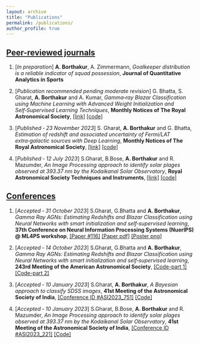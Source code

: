 ```yaml
---
layout: archive
title: "Publications"
permalink: /publications/
author_profile: true
---
```


## <ins>Peer-reviewed journals</ins>


1) [*In preparation*] **A. Borthakur**, A. Zimmermann, *Goalkeeper distribution is a reliable indicator of squad possession*, **Journal of Quantitative Analytics in Sports**


2) [*Publication recommended pending moderate revision*] G. Bhatta, S. Gharat, **A. Borthakur** and A. Kumar, *Gamma‑ray Blazar Classification using Machine Learning with Advanced Weight Initialization and Self‑Supervised Learning Techniques*, **Monthly Notices of The Royal Astronomical Society**, [[link]](https://arxiv.org/abs/2310.06095)  [[code]](https://github.com/abhimanyu911/bcu-classification)


3) [*Published ‑ 23 November 2023*] S. Gharat, **A. Borthakur** and G. Bhatta, *Estimation of redshift and associated uncertainty of Fermi/LAT extra‑galactic sources with Deep Learning*, **Monthly Notices of The Royal Astronomical Society**, [[link]](https://academic.oup.com/mnras/article/527/3/6198/7445008)  [[code]](https://github.com/abhimanyu911/redshift-regression-with-uncertainty)


4) [*Published ‑ 12 July 2023*] S.Gharat, B.Bose, **A. Borthakur** and R. Mazumder, *An Image Processing approach to identify solar plages observed at 393.37 nm by the Kodaikanal Solar Observatory*, **Royal Astronomical Society Techniques and Instruments**, [[link]](https://academic.oup.com/rasti/article/2/1/393/7223482)  [[code]](https://github.com/abhimanyu911/Plages-Identification)


## <ins>Conferences</ins>


1) [*Accepted ‑ 31 October 2023*] S.Gharat, G.Bhatta and **A. Borthakur**, *Gamma Ray AGNs: Estimating Redshifts and Blazar Classification using Neural Networks with smart initialization and self‑supervised learning*, **37th Conference on Neural Information Processing Systems (NuerIPS) @ ML4PS workshop**, [[Paper #116]](https://ml4physicalsciences.github.io/2023/)  [[Paper pdf]](https://ml4physicalsciences.github.io/2023/files/NeurIPS_ML4PS_2023_116.pdf)  [[Poster png]](https://nips.cc/media/PosterPDFs/NeurIPS%202023/76165.png)


2) [*Accepted ‑ 14 October 2023*] S.Gharat, G.Bhatta and **A. Borthakur**, *Gamma Ray AGNs: Estimating Redshifts and Blazar Classification using Neural Networks with smart initialization and self‑supervised learning*, **243rd Meeting of the American Astronomical Society**, [[Code-part 1]](https://github.com/abhimanyu911/redshift-regression-with-uncertainty)  [[Code-part 2]](https://github.com/abhimanyu911/bcu-classification)


3) [*Accepted ‑ 10 January 2023*] S.Gharat, **A. Borthakur**, *A Bayesian approach to classify SDSS images*, **41st Meeting of the Astronomical Society of India**, [[Conference ID #ASI2023_751]](https://www.astron-soc.in/asi2023/sites/default/files/bp_file_uploads/ASI_2023_Instrumentation_and_Techniques1.pdf)  [[Code]](https://github.com/abhimanyu911/bayesian_sdss)


4) [*Accepted ‑ 10 January 2023*] S.Gharat, B.Bose, **A. Borthakur** and R. Mazumder, *An Image Processing approach to identify solar plages observed at 393.37 nm by the Kodaikanal Solar Observatory*, **41st Meeting of the Astronomical Society of India**, [[Conference ID #ASI2023_221]](https://www.astron-soc.in/asi2023/sites/default/files/bp_file_uploads/ASI_2023_Instrumentation_and_Techniques1.pdf)  [[Code]](https://github.com/abhimanyu911/Plages-Identification)